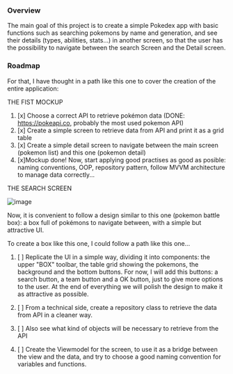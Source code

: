 ### Overview

The main goal of this project is to create a simple Pokedex app with basic functions such as searching pokemons by name and generation, and see their  details (types, abilities, stats...) in another screen, so that the user has the possibility to navigate between the search Screen and the Detail screen.

### Roadmap

For that, I have thought in a path like this one to cover the creation of the entire application:

THE FIST MOCKUP

1) [x] Choose a correct API to retrieve pokémon data (DONE: https://pokeapi.co, probably the most used pokemon API)
2) [x] Create a simple screen to retrieve data from API and print it as a grid table
3) [x] Create a simple detail screen to navigate between the main screen (pokemon list) and this one (pokemon detail)
4) [x]Mockup done! Now, start applying good practises as good as posible: naming conventions, OOP, repository pattern, follow MVVM architecture to manage data correctly...

THE SEARCH SCREEN

![image](https://user-images.githubusercontent.com/49367885/194107673-5f177ad7-9b53-4354-bffd-875584480fd0.png)

Now, it is convenient to follow a design similar to this one (pokemon battle box): a box full of pokémons to navigate between, with a simple but attractive UI.

To create a box like this one, I could follow a path like this one...

1) [ ] Replicate the UI in a simple way, dividing it into components: the upper "BOX" toolbar, the table grid showing the pokemons, the background and the bottom buttons. For now, I will add this buttons: a search button, a team button and a OK button, just to give more options to the user. At the end of everything we will polish the design to make it as attractive as possible.

2) [ ] From a technical side, create a repository class to retrieve the data from API in a cleaner way.

3) [ ] Also see what kind of objects will be necessary to retrieve from the API

4) [ ] Create the Viewmodel for the screen, to use it as a bridge between the view and the data, and try to choose a good naming convention for variables and functions.
